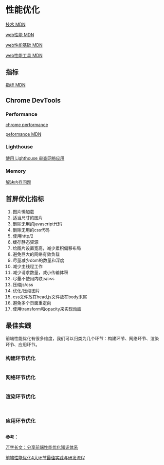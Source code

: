 # 性能优化

[技术 MDN](https://web.dev/metrics/)

[web性能 MDN](https://developer.mozilla.org/zh-CN/docs/Web/Performance)

[web性能基础 MDN](https://developer.mozilla.org/zh-CN/docs/Learn/Performance/web_performance_basics)

[web性能工具 MDN](https://developer.mozilla.org/zh-CN/docs/Tools/Performance)

## 指标
[指标 MDN](https://web.dev/metrics/)
<img :src="$withBase('/assets/640.webp')">

## Chrome DevTools

### Performance
[chrome performance](https://developers.google.com/web/tools/chrome-devtools/evaluate-performance?hl=zh-cn)

[peformance MDN](https://developer.mozilla.org/zh-TW/docs/Mozilla/Performance)

### Lighthouse

[使用 Lighthouse 审查网络应用](https://developers.google.com/web/tools/lighthouse/?utm_source=devtools)

### Memory

[解决内存问题](https://developers.google.com/web/tools/chrome-devtools/memory-problems?hl=zh-cn)

## 首屏优化指标
1. 图片懒加载
2. 适当尺寸的图片
3. 删除无用的javascript代码
4. 删除无用的css代码
5. 使用http/2
6. 缓存静态资源
7. 给图片设置宽高，减少累积偏移布局
8. 避免巨大的网络有效负载
9. 尽量减少dom的数量和深度
10. 减少主线程工作
11. 减少请求数量，减小传输体积
12. 尽量不使用内联js/css
13. 压缩js/css
14. 优化/压缩图片
15. css文件放在head,js文件放在body末尾
16. 避免多个页面重定向
17. 使用transform和opacity来实现动画

## 最佳实践
前端性能优化有很多维度，我们可以归类为几个环节：构建环节、网络环节、渲染环节、应用环节。

### 构建环节优化
<img :src="$withBase('/assets/640-1.webp')">

### 网络环节优化
<img :src="$withBase('/assets/640-2.webp')">

### 渲染环节优化
<img :src="$withBase('/assets/640-3.webp')">
<img :src="$withBase('/assets/640-4.webp')">

### 应用环节优化
<img :src="$withBase('/assets/640-5.webp')">

**参考：**

[万字长文：分享前端性能优化知识体系](https://mp.weixin.qq.com/s/WUKrZ0dQzMg_C_cXvHPnxA)

[前端性能优化4大环节最佳实践与研发流程](https://mp.weixin.qq.com/s/FG0CTP6N7vF7UrLfhvGw5w)




